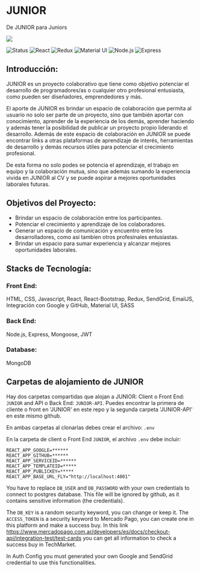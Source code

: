 # JUNIOR
De JUNIOR para Juniors

<p align='left'>
    <img src='https://res.cloudinary.com/djgghmpgh/image/upload/v1665672746/JuniorLogo_pitmgl.png' </img>
</p>


![Status](https://img.shields.io/badge/Status-Deployed-orange)
![React](https://shields.io/badge/FrontEnd-React-green?logo=react&style=plastic)
![Redux](https://shields.io/badge/FrontEnd-Redux-green?logo=redux&style=plastic)
![Material UI](https://shields.io/badge/FrontEnd-MUI-green?logo=mui&style=plastic)
![Node.js](https://shields.io/badge/BackEnd-Node.js-violet?logo=nodedotjs&style=plastic)
![Express](https://shields.io/badge/BackEnd-Express-violet?logo=express&style=plastic)

## Introducción: 

JUNIOR es un proyecto colaborativo que tiene como objetivo potenciar el desarrollo de programadores/as o cualquier otro profesional entusiasta, como pueden ser diseñadores, emprendedores y más.

El aporte de JUNIOR es brindar un espacio de colaboración que permita al usuario no solo ser parte de un proyecto, sino que también aportar con conocimiento, aprender de la experiencia de los demás, aprender haciendo y además tener la posibilidad de publicar un proyecto propio liderando el desarrollo. Además de este espacio de colaboración en JUNIOR se puede encontrar links a otras plataformas de aprendizaje de interés, herramientas de desarrollo y demás recursos útiles para potenciar el crecimiento profesional.

De esta forma no solo podes se potencia el aprendizaje, el trabajo en equipo y la colaboración mutua, sino que además sumando la experiencia vivida en JUNIOR al CV y se puede aspirar a mejores oportunidades laborales futuras.

## Objetivos del Proyecto:

- Brindar un espacio de colaboración entre los participantes.
- Potenciar el crecimiento y aprendizaje de los colaboradores. 
- Generar un espacio de comunicación y encuentro entre los desarrolladores, como así tambíen otros profesinales entusiastas.
- Brindar un espacio para sumar experiencia y alcanzar mejores oportunidades laborales.

## Stacks de Tecnología:

### Front End:
HTML, CSS, Javascript, React, React-Bootstrap, Redux, SendGrid, EmailJS, Integración con Google y GitHub, Material UI, SASS

### Back End:
Node.js, Express, Mongoose, JWT

### Database:
MongoDB

## Carpetas de alojamiento de JUNIOR

Hay dos carpetas compartidas que alojan a JUNIOR: Client o Front End: `JUNIOR` and API o Back End: `JUNIOR-API`.
Puedes encontrar la primera de cliente o front en 'JUNIOR' en este repo y la segunda carpeta 'JUNIOR-API' en este mismo github.

En ambas carpetas al clonarlas debes crear el archivo: `.env`

En la carpeta de client o Front End `JUNIOR`, el archivo `.env` debe incluir:

```
REACT_APP_GOOGLE=******
REACT_APP_GITHUB=******
REACT_APP_SERVICEID=******
REACT_APP_TEMPLATEID=*****
REACT_APP_PUBLICKEY=*****
REACT_APP_BASE_URL_FLY="http://localhost:4001"
```

You have to replace `DB_USER` and `DB_PASSWORD` with your own credentials to connect to postgres database. This file will be ignored by github, as it contains sensitive information (the credentials).

The `DB_KEY` is a random security keyword, you can change or keep it. 
The `ACCESS_TOKEN` is a security keyword to Mercado Pago, you can create one in this platform and make a success buy. In this link https://www.mercadopago.com.ar/developers/es/docs/checkout-api/integration-test/test-cards you can get all information to check a success buy in TechMarket.

In Auth Config you must generated your own Google and SendGrid credential to use this functionalities.
